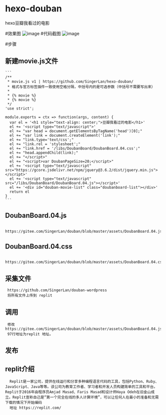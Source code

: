 # hexo-douban
hexo豆瓣我看过的电影

#效果图
  ![image](https://github.com/SingerLan/hexo-douban/assets/44799711/3e96a3c9-47fa-434f-aa36-1d2a56b06157)
#代码截图
  ![image](https://github.com/SingerLan/hexo-douban/assets/44799711/938e6b26-51c6-4bc2-8414-b568d3b9c755)

#步骤

  ## 新建movie.js文件 

    ```
    /**
     * movie.js v1 | https://github.com/SingerLan/hexo-douban/
     * 格式与官方标签插件一致使用空格分隔，中括号内的是可选参数（中括号不需要写出来）
     *
     * {% movie %}
     * {% movie %}
     */
    'use strict';
    
    module.exports = ctx => function(args, content) {
      var el = '<h1 style="text-align: center;">豆瓣我看过的电影</h1>'
      el += '<script type="text/javascript">'
      el += "var head = document.getElementsByTagName('head')[0];"
      el += "var link = document.createElement('link');"
      el += "link.type='text/css';"
      el += "link.rel = 'stylesheet';"
      el += "link.href = '/libs/DoubanBoard/DoubanBoard.04.css';"
      el += "head.appendChild(link);"
      el += "</script>"
      el += "<script>var DoubanPageSize=20;</script>"
      el += '<script type="text/javascript" src="https://gcore.jsdelivr.net/npm/jquery@3.6.2/dist/jquery.min.js"></script>'
      el += '<script type="text/javascript" src="/libs/DoubanBoard/DoubanBoard.04.js"></script>'
      el += '<div id="douban-movie-list" class="doubanboard-list"></div>'
      return el
    }
    ```

 ## DoubanBoard.04.js
      https://gitee.com/SingerLan/douban/blob/master/assets/DoubanBoard.04.js
 ## DoubanBoard.04.css
      https://gitee.com/SingerLan/douban/blob/master/assets/DoubanBoard.04.css

 ## 采集文件
     https://github.com/SingerLan/douban-wordpress
     将所有文件上传到 replit
 ## 调用
     修改 https://gitee.com/SingerLan/douban/blob/master/assets/DoubanBoard.04.js
     97行地址为replit 地址。
 ## 发布

 ## replit介绍
      Replit是一家公司，提供在线运行和分享多种编程语言代码的工具，包括Python、Ruby、JavaScript、Java等等。该公司为教育工作者、学习者和开发人员构建简单的工具和平台。Replit于2016年由程序员Amjad Masad、Faris Masad和设计师Haya Odeh在旧金山成立。Replit宣称自己是“第一个完全在线的多人计算环境”，可以让任何人在最小的准备和无需下载的情况下开始编码
      地址 https://replit.com/

      
